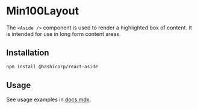# Min100Layout

The `<Aside />` component is used to render a highlighted box of content. It is intended for use in long form content areas.

## Installation

```sh
npm install @hashicorp/react-aside
```

## Usage

See usage examples in [docs.mdx](docs.mdx).
